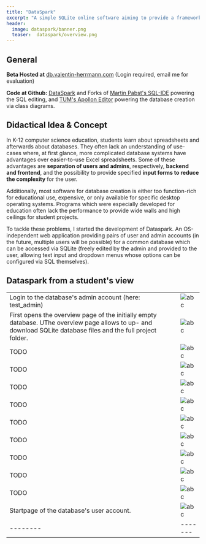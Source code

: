 ```yaml
---
title: "DataSpark"
excerpt: "A simple SQLite online software aiming to provide a framework for database projects in K-12."
header:
  image: dataspark/banner.png
  teaser:  dataspark/overview.png
---
```


## General

**Beta Hosted at** [db.valentin-herrmann.com](https://db.valentin-herrmann.com) (Login required, email me for evaluation)

**Code at Github:**
[DataSpark](https://github.com/ValentinHerrmann/DataSpark) and Forks of
[Martin Pabst's SQL-IDE](https://github.com/ValentinHerrmann/DataSpark_SQL-IDE) powering the SQL editing, and
[TUM's Apollon Editor](https://github.com/ValentinHerrmann/DataSpark_Apollon) powering the database creation via class diagrams.


## Didactical Idea & Concept

In K-12 computer science education, students learn about spreadsheets and afterwards about databases. They often lack an understanding of use-cases where, at first glance, more complicated database systems have advantages over easier-to-use Excel spreadsheets. Some of these advantages are **separation of users and admins**, respectively, **backend and frontend**, and the possibility to provide specified **input forms to reduce the complexity** for the user. 

Additionally, most software for database creation is either too function-rich for educational use, expensive, or only available for specific desktop operating systems. Programs which were especially developed for education often lack the performance to provide wide walls and high ceilings for student projects. 

To tackle these problems, I started the development of Dataspark. An OS-independent web application providing pairs of user and admin accounts (in the future, multiple users will be possible) for a common database which can be accessed via SQLite (freely edited by the admin and provided to the user, allowing text input and dropdown menus whose options can be configured via SQL themselves). 

## Dataspark from a student's view

<style>
table th:nth-of-type(2) {
    width: 400px;
}
</style>


|     |  |
| -------- | ------- |
|Login to the database's admin account (here: test_admin)|![abc](/dataspark/student_sample_.png)|
|First opens the overview page of the initially empty database. UThe overview page allows to up- and download SQLite database files and the full project folder. |![abc](/dataspark/student_sample_0.png)|
|TODO|![abc](/dataspark/student_sample_1.png)|
|TODO|![abc](/dataspark/student_sample_2.png)|
|TODO|![abc](/dataspark/student_sample_3.png)|
|TODO|![abc](/dataspark/student_sample_4.png)|
|TODO|![abc](/dataspark/student_sample_5.png)|
|TODO|![abc](/dataspark/student_sample_6.png)|
|TODO|![abc](/dataspark/student_sample_7.png)|
|TODO|![abc](/dataspark/student_sample_8.png)|
|TODO|![abc](/dataspark/student_sample_9.png)|
|Startpage of the database's user account.|![abc](/dataspark/student_sample_10.png)
| -------- | ------- |